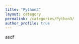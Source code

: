 ```yaml
---
title: "Python3"
layout: category
permalink: /categories/Python3/
author_profile: true
---
```


asdf
